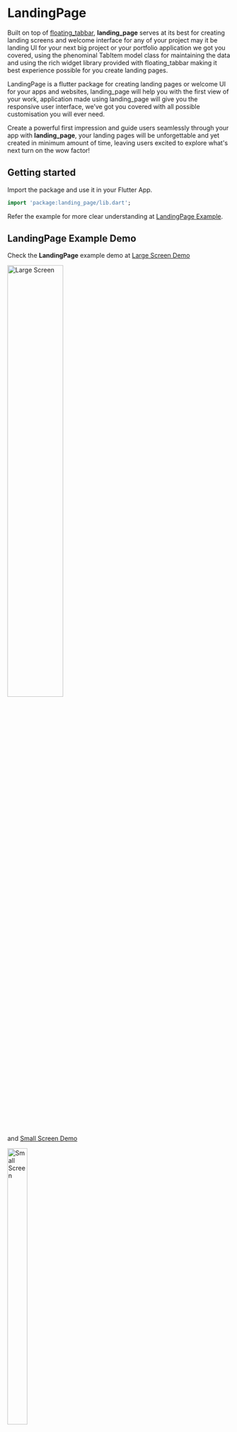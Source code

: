 # LandingPage

Built on top of [floating_tabbar](https://pub.dev/packages/floating_tabbar), **landing_page** serves at its best for creating landing screens and welcome interface for any of your project may it be landing UI for your next big project or your portfolio application we got you covered, using the phenominal TabItem model class for maintaining the data and using the rich widget library provided with floating_tabbar making it best experience possible for you create landing pages.

LandingPage is a flutter package for creating landing pages or welcome UI for your apps and websites, landing_page will help you with the first view of your work, application made using landing_page will give you the responsive user interface, we’ve got you covered with all possible customisation you will ever need.

Create a powerful first impression and guide users seamlessly through your app with **landing_page**, your landing pages will be unforgettable and yet created in minimum amount of time, leaving users excited to explore what's next turn on the wow factor!


## Getting started

Import the package and use it in your Flutter App.
```dart
import 'package:landing_page/lib.dart';
```
Refer the example for more clear understanding at [LandingPage Example](https://pub.dev/packages/landing_page/example).


## LandingPage Example Demo
Check the **LandingPage** example demo at [Large Screen Demo](https://www.youtube.com/watch?v=RecAnB3cFbA) 

[<img width="50%" alt="Large Screen" src="https://github.com/ShubhamLolge/landing_page/assets/75387392/c02843f0-e1ad-40c6-9147-f88c2ebde3be">](https://www.youtube.com/watch?v=RecAnB3cFbA)




and [Small Screen Demo](https://www.youtube.com/shorts/HN7d1hVQbpM)


[<img width="30%" height="40%" alt="Small Screen" src="https://github.com/ShubhamLolge/landing_page/assets/75387392/f52f82c4-5e6c-4bfe-bf46-33dd94cb97eb">](https://www.youtube.com/shorts/HN7d1hVQbpM)





## Widget Conventions
<table>
  <tr>
    <td valign="top"><img width="974" alt="small_screen_two-e" src="https://github.com/ShubhamLolge/landing_page/assets/75387392/cae89852-1633-415f-8c5a-ccbada314695"></td>
    <td valign="top"><img width="994" alt="small_screen_one-e" src="https://github.com/ShubhamLolge/landing_page/assets/75387392/14000c5f-946f-47d9-b2cf-7c5856391e1e"></td>
  </tr>
</table>

<table>
  <tr>
    <td valign="top"><img width="80%" alt="large_screen_two-e" src="https://github.com/ShubhamLolge/landing_page/assets/75387392/df4c5fb0-b7f7-402c-8ec7-557b4f58b11d"></td>
  </tr>
</table>
<table>
  <tr>
    <td valign="top"><img width="80%" alt="large_screen-e" src="https://github.com/ShubhamLolge/landing_page/assets/75387392/2cd030b0-8df9-4173-88a7-47d8fa9edaed"></td>
  </tr>
</table>


Create and Customize your landing page as per your liking with **landing_page**.
